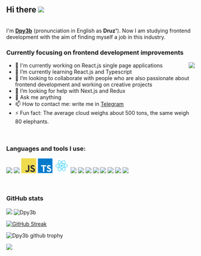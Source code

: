 ## Hi there <img src="https://media.giphy.com/media/hvRJCLFzcasrR4ia7z/giphy.gif" width="24px">
<br>
I'm <a href="https://github.com/dpy3b"><b>Dpy3b</b></a> (pronunciation in English as <b>Druz'</b>). Now I am studying frontend development with the aim of finding myself a job in this industry.

### Currently focusing on frontend development improvements


<img align="right" src="https://keep-calm.net/images/keep-calm-and-learn-javascript-400-400-white-blue.jpg">

- 🔭 I'm currently working on React.js single page applications
- 🌱 I’m currently learning React.js and Typescript
- 👯 I’m looking to collaborate with people who are also passionate about frontend development and working on creative projects
- 🤔 I’m looking for help with Next.js and Redux 
- 💬 Ask me anything
- 📫 How to contact me: write me in <a href="https://t.me/Dpy3b">Telegram</a>
- ⚡ Fun fact: The average cloud weighs about 500 tons, the same weigh 80 elephants.

<br>

### Languages and tools I use:

<code><img height="40" src="https://user-images.githubusercontent.com/64637806/118023878-f6415180-b355-11eb-940f-66432cfabac2.png"></code>
<code><img height="40" src="https://user-images.githubusercontent.com/64637806/118023881-f6d9e800-b355-11eb-8378-5fedd65fed8f.png"></code>
<code><img height="40" src="https://raw.githubusercontent.com/github/explore/80688e429a7d4ef2fca1e82350fe8e3517d3494d/topics/javascript/javascript.png"></code>
<code><img height="40" src="https://raw.githubusercontent.com/devicons/devicon/master/icons/typescript/typescript-original.svg"></code>
<code><img height="40" src="https://raw.githubusercontent.com/github/explore/80688e429a7d4ef2fca1e82350fe8e3517d3494d/topics/react/react.png"></code>
<code><img height="40" src="https://user-images.githubusercontent.com/64637806/118023888-f80b1500-b355-11eb-85b4-b072a8a395fa.png"></code>
<code><img height="40" src="https://user-images.githubusercontent.com/64637806/118023890-f80b1500-b355-11eb-869c-83ffb7363a0a.png"></code>
<code><img height="40" src="https://user-images.githubusercontent.com/64637806/118023892-f8a3ab80-b355-11eb-9d15-387bb21416ea.png"></code>
<code><img height="40" src="https://user-images.githubusercontent.com/64637806/118024503-aadb7300-b356-11eb-9d5b-f65acb4e014b.png"></code>
<code><img height="40" src="https://user-images.githubusercontent.com/64637806/118023895-f8a3ab80-b355-11eb-8e29-cfa06d2076d4.png"></code>
<code><img height="40" src="https://user-images.githubusercontent.com/64637806/118023899-f93c4200-b355-11eb-85c5-ed1929c17f4c.png"></code>
<code><img height="40" src="https://user-images.githubusercontent.com/64637806/118023901-f93c4200-b355-11eb-967e-a2e6da5939cf.png"></code>
<code><img height="40" src="https://user-images.githubusercontent.com/64637806/118023904-f93c4200-b355-11eb-9d51-d8569f167498.png"></code>

<br>

### GitHub stats

<img src="https://github-readme-stats.vercel.app/api/top-langs/?username=dpy3b&theme=react&line_height=10&hide_langs_below=1&layout=compact" />
<img src="https://github-readme-stats.vercel.app/api?username=dpy3b&show_icons=true&theme=react" alt="Dpy3b" />

[![GitHub Streak](http://github-readme-streak-stats.herokuapp.com?user=Dpy3b&theme=react&hide_border=true&date_format=M%20j%5B%2C%20Y%5D)](https://git.io/streak-stats)

<img width=800 src="https://github-profile-trophy.vercel.app/?username=dpy3b&column=7&theme=dracula&no-frame=true" alt="Dpy3b github trophy"/>

![](https://komarev.com/ghpvc/?username=dpy3b&color=orange)

